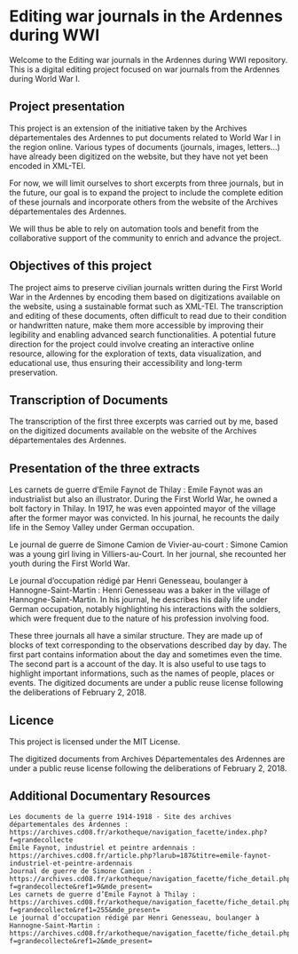 # Editing war journals in the Ardennes during WWI
Welcome to the Editing war journals in the Ardennes during WWI repository. This is a digital editing project focused on war journals from the Ardennes during World War I.

## Project presentation

This project is an extension of the initiative taken by the Archives départementales des Ardennes to put documents related to World War I in the region online. Various types of documents (journals, images, letters...) have already been digitized on the website, but they have not yet been encoded in XML-TEI.

For now, we will limit ourselves to short excerpts from three journals, but in the future, our goal is to expand the project to include the complete edition of these journals and incorporate others from the website of the Archives départementales des Ardennes.

We will thus be able to rely on automation tools and benefit from the collaborative support of the community to enrich and advance the project.

## Objectives of this project

The project aims to preserve civilian journals written during the First World War in the Ardennes by encoding them based on digitizations available on the website, using a sustainable format such as XML-TEI.
The transcription and editing of these documents, often difficult to read due to their condition or handwritten nature, make them more accessible by improving their legibility and enabling advanced search functionalities.
A potential future direction for the project could involve creating an interactive online resource, allowing for the exploration of texts, data visualization, and educational use, thus ensuring their accessibility and long-term preservation.

## Transcription of Documents

The transcription of the first three excerpts was carried out by me, based on the digitized documents available on the website of the Archives départementales des Ardennes.

## Presentation of the three extracts

Les carnets de guerre d’Emile Faynot de Thilay : Emile Faynot was an industrialist but also an illustrator. During the First World War, he owned a bolt factory in Thilay. In 1917, he was even appointed mayor of the village after the former mayor was convicted. In his journal, he recounts the daily life in the Semoy Valley under German occupation.

Le journal de guerre de Simone Camion de Vivier-au-court : Simone Camion was a young girl living in Villiers-au-Court. In her journal, she recounted her youth during the First World War.

Le journal d’occupation rédigé par Henri Genesseau, boulanger à Hannogne-Saint-Martin : Henri Genesseau was a baker in the village of Hannogne-Saint-Martin. In his journal, he describes his daily life under German occupation, notably highlighting his interactions with the soldiers, which were frequent due to the nature of his profession involving food.

These three journals all have a similar structure. They are made up of blocks of text corresponding to the observations described day by day. The first part contains information about the day and sometimes even the time. The second part is a account of the day. It is also useful to use tags to highlight important informations, such as the names of people, places or events. The digitized documents are under a public reuse license following the deliberations of February 2, 2018.

## Licence

This project is licensed under the MIT License.

The digitized documents from Archives Départementales des Ardennes are under a public reuse license following the deliberations of February 2, 2018.

## Additional Documentary Resources

    Les documents de la guerre 1914-1918 - Site des archives départementales des Ardennes : https://archives.cd08.fr/arkotheque/navigation_facette/index.php?f=grandecollecte
    Émile Faynot, industriel et peintre ardennais : https://archives.cd08.fr/article.php?larub=187&titre=emile-faynot-industriel-et-peintre-ardennais
    Journal de guerre de Simone Camion : https://archives.cd08.fr/arkotheque/navigation_facette/fiche_detail.php?f=grandecollecte&ref1=9&mde_present=
    Les carnets de guerre d’Emile Faynot à Thilay : https://archives.cd08.fr/arkotheque/navigation_facette/fiche_detail.php?f=grandecollecte&ref1=255&mde_present=
    Le journal d’occupation rédigé par Henri Genesseau, boulanger à Hannogne-Saint-Martin : https://archives.cd08.fr/arkotheque/navigation_facette/fiche_detail.php?f=grandecollecte&ref1=2&mde_present=
